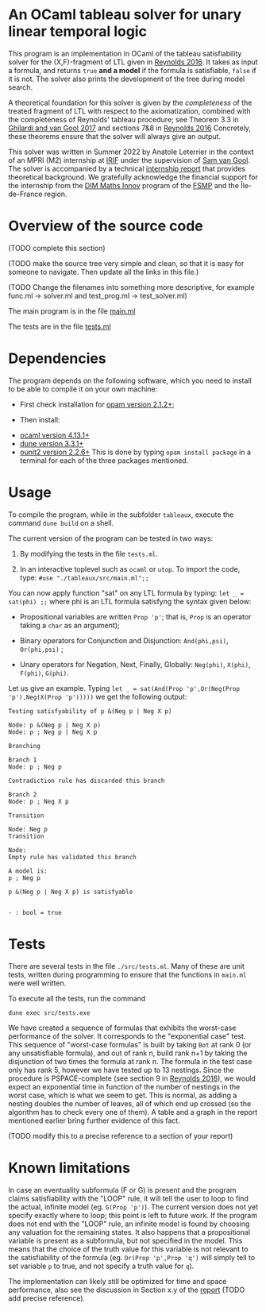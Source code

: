 # An OCaml tableau solver for unary linear temporal logic

This program is an implementation in OCaml of the tableau satisfiability solver for the (X,F)-fragment of LTL given in [Reynolds 2016](https://arxiv.org/abs/1604.03962). 
It takes as input a formula, and returns `true` **and a model** if the formula is satisfiable, `false` if it is not. The solver also prints the development of the tree during model search.

A theoretical foundation for this solver is given by the *completeness* of the treated fragment of LTL with respect to the axiomatization, combined with the completeness of Reynolds' tableau procedure; see Theorem 3.3 in [Ghilardi and van Gool 2017](https://www.cambridge.org/core/journals/journal-of-symbolic-logic/article/div-classtitlea-model-theoretic-characterization-of-monadic-second-order-logic-on-infinite-wordsdiv/6B7E629B0B30B876618FC9EBF0AB9996) and sections 7&8 in [Reynolds 2016](https://arxiv.org/abs/1604.03962) Concretely, these theorems ensure that the solver will always give an output. 

This solver was written in Summer 2022 by Anatole Leterrier in the context of an MPRI (M2) internship at [IRIF](https://www.irif.fr) under the supervision of [Sam van Gool](https://www.samvangool.net). The solver is accompanied by a technical [internship report](./report.pdf) that provides theoretical background. We gratefully acknowledge the financial support for the internship from the [DIM Maths Innov](https://www.dim-mathinnov.fr/) program of the [FSMP](https://sciencesmaths-paris.fr/) and the Île-de-France region. 

# Overview of the source code

(TODO complete this section)

(TODO make the source tree very simple and clean, so that it is easy for someone to navigate. Then update all the links in this file.)

(TODO Change the filenames into something more descriptive, for example func.ml -> solver.ml and test_prog.ml -> test_solver.ml)

The main program is in the file [main.ml](./tableaux/src/main.ml)

The tests are in the file [tests.ml](./tableaux/src/tests.ml)
# Dependencies

The program depends on the following software, which you need to install to be able to compile it on your own machine:

* First check installation for [opam version 2.1.2+](https://opam.ocaml.org/doc/Install.html);

* Then install:
- [ocaml version 4.13.1+](https://ocaml.org/)
- [dune version 3.3.1+](https://opam.ocaml.org/packages/dune/)
- [ounit2 version 2.2.6+](https://opam.ocaml.org/packages/ounit2/)
 This is done by typing `opam install package` in a terminal for each of the three packages mentioned.

# Usage

To compile the program, while in the subfolder `tableaux`, execute the command `dune build` on a shell.

The current version of the program can be tested in two ways: 

1. By modifying the tests in the file `tests.ml`.

2. In an interactive toplevel such as `ocaml` or `utop`. To import the code, type:
` #use "./tableaux/src/main.ml";; `

You can now apply function "sat" on any LTL formula by typing:
`let _ = sat(phi) ;;` where phi is an LTL formula satisfyng the syntax given below:

* Propositional variables are written ` Prop 'p' `; that is, `Prop` is an operator taking a `char` as an argument);

* Binary operators for Conjunction and Disjunction: ` And(phi,psi) `, ` Or(phi,psi) ` ;

* Unary operators for Negation, Next, Finally, Globally: `Neg(phi)`, `X(phi)`, `F(phi)`, `G(phi)`.



Let us give an example. Typing `let _ = sat(And(Prop 'p',Or(Neg(Prop 'p'),Neg(X(Prop 'p')))))` we get the following output:
```
Testing satisfyability of p &(Neg p | Neg X p)

Node: p &(Neg p | Neg X p)
Node: p ; Neg p | Neg X p

Branching

Branch 1
Node: p ; Neg p

Contradiction rule has discarded this branch

Branch 2
Node: p ; Neg X p

Transition

Node: Neg p
Transition

Node: 
Empty rule has validated this branch

A model is:
p ; Neg p

p &(Neg p | Neg X p) is satisfyable


- : bool = true 
```

# Tests

There are several tests in the file `./src/tests.ml`. Many of these are unit tests, written during programming to ensure that the functions in `main.ml` were well written.

To execute all the tests, run the command

`dune exec src/tests.exe`

We have created a sequence of formulas that exhibits the worst-case performance of the solver. It corresponds to the "exponential case" test. This sequence of "worst-case formulas" is built by taking `Bot` at rank 0 (or any unsatisfiable formula), and out of rank n, build rank n+1 by taking the disjunction of two times the formula at rank n. The formula in the test case only has rank 5, however we have tested up to 13 nestings. Since the procedure is PSPACE-complete (see section 9 in [Reynolds 2016](https://arxiv.org/abs/1604.03962)), we would expect an exponential time in function of the number of nestings in the worst case, which is what we seem to get. This is normal, as adding a nesting doubles the number of leaves, all of which end up crossed (so the algorithm has to check every one of them). A table and a graph in the report mentioned earlier bring further evidence of this fact.  

(TODO modify this to a precise reference to a section of your report)

# Known limitations

In case an eventuality subformula (F or G) is present and the program claims satisfiability with the "LOOP" rule, it will tell the user to loop to find the actual, infinite model (eg. `G(Prop 'p')`). The current version does not yet specify exactly where to loop; this point is left to future work. If the program does not end with the "LOOP" rule, an infinite model is found by choosing any valuation for the remaining states. It also happens that a propositional variable is present as a subformula, but not specified in the model. This means that the choice of the truth value for this variable is not relevant to the satisfiability of the formula (eg. `Or(Prop 'p',Prop 'q')` will simply tell to set variable `p` to true, and not specify a truth value for `q`).

The implementation can likely still be optimized for time and space performance, also see the discussion in Section x.y of the [report](./report.pdf) (TODO add precise reference).

